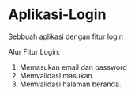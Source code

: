 # Aplikasi-Login
Sebbuah aplikasi dengan fitur login

Alur Fitur Login:
1. Memasukan email dan password
2. Memvalidasi masukan.
3. Memvalidasi halaman beranda.
